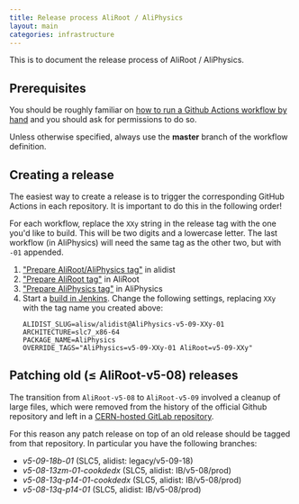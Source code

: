 ```yaml
---
title: Release process AliRoot / AliPhysics
layout: main
categories: infrastructure
---
```


This is to document the release process of AliRoot / AliPhysics.

## Prerequisites

You should be roughly familiar on [how to run a Github Actions workflow by hand](https://docs.github.com/en/actions/using-workflows/manually-running-a-workflow#running-a-workflow) and you should ask for permissions to do so.

Unless otherwise specified, always use the **master** branch of the workflow definition.

## Creating a release

The easiest way to create a release is to trigger the corresponding GitHub Actions in each repository. It is important to do this in the following order!

For each workflow, replace the `XXy` string in the release tag with the one you'd like to build. This will be two digits and a lowercase letter. The last workflow (in AliPhysics) will need the same tag as the other two, but with `-01` appended.

1. ["Prepare AliRoot/AliPhysics tag"][alidist tag] in alidist
2. ["Prepare AliRoot tag"][aliroot tag] in AliRoot
3. ["Prepare AliPhysics tag"][aliphysics tag] in AliPhysics
4. Start a [build in Jenkins][jenkins build].
   Change the following settings, replacing `XXy` with the tag name you created above:
   ```
   ALIDIST_SLUG=alisw/alidist@AliPhysics-v5-09-XXy-01
   ARCHITECTURE=slc7_x86-64
   PACKAGE_NAME=AliPhysics
   OVERRIDE_TAGS="AliPhysics=v5-09-XXy-01 AliRoot=v5-09-XXy"
   ```

[alidist tag]: https://github.com/alisw/alidist/actions/workflows/prepare-patch-release-branch.yml
[aliroot tag]: https://github.com/alisw/AliRoot/actions/workflows/main.yml
[aliphysics tag]: https://github.com/alisw/AliPhysics/actions/workflows/release.yml
[jenkins build]: https://alijenkins.cern.ch/job/build-any-ib/build?delay=0sec

## Patching old (≤ AliRoot-v5-08) releases

The transition from `AliRoot-v5-08` to `AliRoot-v5-09` involved a cleanup of large files, which were removed from the history of the official Github repository and left in a [CERN-hosted GitLab repository](https://gitlab.cern.ch/alisw/AliRoot-legacy).

For this reason any patch release on top of an old release should be tagged from that repository. In particular you have the following branches:

 * *v5-09-18b-01* (SLC5, alidist: legacy/v5-09-18)
 * *v5-08-13zm-01-cookdedx* (SLC5, alidist: IB/v5-08/prod)
 * *v5-08-13q-p14-01-cookdedx* (SLC5, alidist: IB/v5-08/prod)
 * *v5-08-13q-p14-01* (SLC5, alidist: IB/v5-08/prod)
